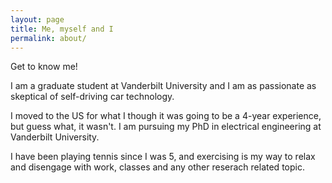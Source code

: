 ```yaml
---
layout: page
title: Me, myself and I
permalink: about/
---
```


<div class="message">
  Get to know me!
</div>

I am a graduate student at Vanderbilt University and I am as passionate as skeptical of self-driving car technology.

I moved to the US for what I though it was going to be a 4-year experience, but guess what, it wasn't. I am pursuing my PhD in electrical engineering at Vanderbilt University. 

I have been playing tennis since I was 5, and exercising is my way to relax and disengage with work, classes and any other reserach related topic.
